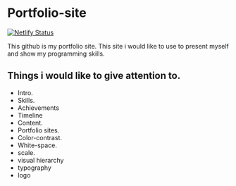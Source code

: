 # Portfolio-site

[![Netlify Status](https://api.netlify.com/api/v1/badges/743d4633-06d4-4bd2-8d85-9cf9ea3d9f3b/deploy-status)](https://app.netlify.com/sites/jan-portfolio/deploys)

This github is my portfolio site. This site i would like to use to present myself and show my programming skills.

## Things i would like to give attention to.

- Intro.
- Skills.
- Achievements
- Timeline
- Content.
- Portfolio sites.
- Color-contrast.
- White-space.
- scale.
- visual hierarchy
- typography
- logo
